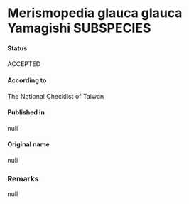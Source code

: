 Merismopedia glauca glauca Yamagishi SUBSPECIES
=======

#### Status
ACCEPTED

#### According to
The National Checklist of Taiwan

#### Published in
null

#### Original name
null

### Remarks
null